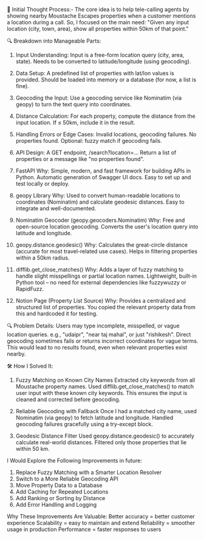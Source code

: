 🧠 Initial Thought Process:-
The core idea is to help tele-calling agents by showing nearby Moustache Escapes properties when a customer mentions a location during a call.
So, I focused on the main need:
"Given any input location (city, town, area), show all properties within 50km of that point."

🔍 Breakdown into Manageable Parts:
1. Input Understanding:
Input is a free-form location query (city, area, state).
Needs to be converted to latitude/longitude (using geocoding).
2. Data Setup:
A predefined list of properties with lat/lon values is provided.
Should be loaded into memory or a database (for now, a list is fine).
3. Geocoding the Input:
Use a geocoding service like Nominatim (via geopy) to turn the text query into coordinates.
4. Distance Calculation:
For each property, compute the distance from the input location.
If ≤ 50km, include it in the result.
5. Handling Errors or Edge Cases:
Invalid locations, geocoding failures.
No properties found.
Optional: fuzzy match if geocoding fails.
6. API Design:
A GET endpoint, /search?location=...
Return a list of properties or a message like "no properties found".

1. FastAPI
Why:
Simple, modern, and fast framework for building APIs in Python.
Automatic generation of Swagger UI docs.
Easy to set up and test locally or deploy.

2. geopy Library
Why:
Used to convert human-readable locations to coordinates (Nominatim) and calculate geodesic distances.
Easy to integrate and well-documented.

3. Nominatim Geocoder (geopy.geocoders.Nominatim)
Why:
Free and open-source location geocoding.
Converts the user's location query into latitude and longitude.

4. geopy.distance.geodesic()
Why:
Calculates the great-circle distance (accurate for most travel-related use cases).
Helps in filtering properties within a 50km radius.

5. difflib.get_close_matches()
Why:
Adds a layer of fuzzy matching to handle slight misspellings or partial location names.
Lightweight, built-in Python tool – no need for external dependencies like fuzzywuzzy or RapidFuzz.

6. Notion Page (Property List Source)
Why:
Provides a centralized and structured list of properties.
You copied the relevant property data from this and hardcoded it for testing.

🔍 Problem Details:
Users may type incomplete, misspelled, or vague location queries.
e.g., "udaipr", "near taj mahal", or just "rishikesh".
Direct geocoding sometimes fails or returns incorrect coordinates for vague terms.
This would lead to no results found, even when relevant properties exist nearby.

🛠️ How I Solved It:
1. Fuzzy Matching on Known City Names
Extracted city keywords from all Moustache property names.
Used difflib.get_close_matches() to match user input with these known city keywords.
This ensures the input is cleaned and corrected before geocoding.

2. Reliable Geocoding with Fallback
Once I had a matched city name, used Nominatim (via geopy) to fetch latitude and longitude.
Handled geocoding failures gracefully using a try-except block.

3. Geodesic Distance Filter
Used geopy.distance.geodesic() to accurately calculate real-world distances.
Filtered only those properties that lie within 50 km.

I Would Explore the Following Improvements in future:
1. Replace Fuzzy Matching with a Smarter Location Resolver
2.  Switch to a More Reliable Geocoding API
3.  Move Property Data to a Database
4.  Add Caching for Repeated Locations
5.  Add Ranking or Sorting by Distance
6.  Add Error Handling and Logging
 
Why These Improvements Are Valuable:
Better accuracy = better customer experience
Scalability = easy to maintain and extend
Reliability = smoother usage in production
Performance = faster responses to users


